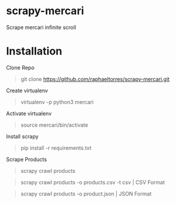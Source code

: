 # scrapy-mercari
Scrape mercari infinite scroll

# Installation
Clone Repo
 > git clone https://github.com/raphaeltorres/scrapy-mercari.git

 Create virtualenv
 > virtualenv -p python3 mercari

 Activate virtualenv
 > source mercari/bin/activate

 Install scrapy
 > pip install -r requirements.txt

Scrape Products
> scrapy crawl products

> scrapy crawl products -o products.csv -t csv | CSV Format

> scrapy crawl products -o product.json | JSON Format
